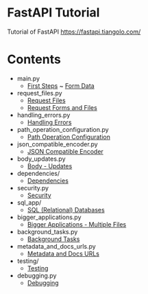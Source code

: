 # FastAPI Tutorial
Tutorial of FastAPI https://fastapi.tiangolo.com/


# Contents
- main.py
  - [First Steps](https://fastapi.tiangolo.com/tutorial/first-steps/) ~ [Form Data](https://fastapi.tiangolo.com/tutorial/request-forms/)
- request_files.py
  - [Request Files](https://fastapi.tiangolo.com/tutorial/request-files/)
  - [Request Forms and Files](https://fastapi.tiangolo.com/tutorial/request-forms-and-files/)
- handling_errors.py
  - [Handling Errors](https://fastapi.tiangolo.com/tutorial/handling-errors/)
- path_operation_configuration.py
  - [Path Operation Configuration](https://fastapi.tiangolo.com/tutorial/path-operation-configuration/)
- json_compatible_encoder.py
  - [JSON Compatible Encoder](https://fastapi.tiangolo.com/tutorial/encoder/)
- body_updates.py
  - [Body - Updates](https://fastapi.tiangolo.com/tutorial/body-updates/)
- dependencies/
  - [Dependencies](https://fastapi.tiangolo.com/tutorial/dependencies/)
- security.py
  - [Security](https://fastapi.tiangolo.com/tutorial/security/)
- sql_app/
  - [SQL (Relational) Databases](https://fastapi.tiangolo.com/tutorial/sql-databases/)
- bigger_applications.py
  - [Bigger Applications - Multiple Files](https://fastapi.tiangolo.com/tutorial/bigger-applications/)
- background_tasks.py
  - [Background Tasks](https://fastapi.tiangolo.com/tutorial/background-tasks/)
- metadata_and_docs_urls.py
  - [Metadata and Docs URLs](https://fastapi.tiangolo.com/tutorial/metadata/)
- testing/
  - [Testing](https://fastapi.tiangolo.com/tutorial/testing/)
- debugging.py
  - [Debugging](https://fastapi.tiangolo.com/tutorial/debugging/)